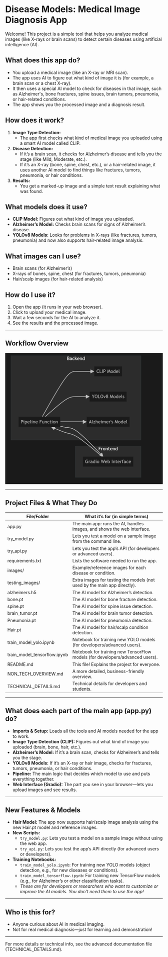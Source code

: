 # Disease Models: Medical Image Diagnosis App

Welcome! This project is a simple tool that helps you analyze medical images (like X-rays or brain scans) to detect certain diseases using artificial intelligence (AI).

## What does this app do?
- You upload a medical image (like an X-ray or MRI scan).
- The app uses AI to figure out what kind of image it is (for example, a brain scan or a chest X-ray).
- It then uses a special AI model to check for diseases in that image, such as Alzheimer's, bone fractures, spine issues, brain tumors, pneumonia, or hair-related conditions.
- The app shows you the processed image and a diagnosis result.

## How does it work?
1. **Image Type Detection:**
   - The app first checks what kind of medical image you uploaded using a smart AI model called CLIP.
2. **Disease Detection:**
   - If it’s a brain scan, it checks for Alzheimer’s disease and tells you the stage (like Mild, Moderate, etc.).
   - If it’s an X-ray (bone, spine, chest, etc.), or a hair-related image, it uses another AI model to find things like fractures, tumors, pneumonia, or hair conditions.
3. **Results:**
   - You get a marked-up image and a simple text result explaining what was found.

## What models does it use?
- **CLIP Model:** Figures out what kind of image you uploaded.
- **Alzheimer’s Model:** Checks brain scans for signs of Alzheimer’s disease.
- **YOLOv8 Models:** Looks for problems in X-rays (like fractures, tumors, pneumonia) and now also supports hair-related image analysis.

## What images can I use?
- Brain scans (for Alzheimer’s)
- X-rays of bones, spine, chest (for fractures, tumors, pneumonia)
- Hair/scalp images (for hair-related analysis)

## How do I use it?
1. Open the app (it runs in your web browser).
2. Click to upload your medical image.
3. Wait a few seconds for the AI to analyze it.
4. See the results and the processed image.

---

## Workflow Overview

![Workflow Diagram](workflow_image.png)

---

## Project Files & What They Do

| File/Folder         | What it’s for (in simple terms)                                         |
|--------------------|--------------------------------------------------------------------------|
| app.py             | The main app: runs the AI, handles images, and shows the web interface.  |
| try_model.py       | Lets you test a model on a sample image from the command line.           |
| try_api.py         | Lets you test the app’s API (for developers or advanced users).          |
| requirements.txt   | Lists the software needed to run the app.                                |
| images/            | Example/reference images for each disease or condition.                  |
| testing_images/    | Extra images for testing the models (not used by the main app directly). |
| alzheimers.h5      | The AI model for Alzheimer’s detection.                                  |
| bone.pt            | The AI model for bone fracture detection.                                |
| spine.pt           | The AI model for spine issue detection.                                  |
| brain_tumor.pt     | The AI model for brain tumor detection.                                  |
| Pneumonia.pt       | The AI model for pneumonia detection.                                    |
| Hair.pt            | The AI model for hair/scalp condition detection.                        |
| train_model_yolo.ipynb | Notebook for training new YOLO models (for developers/advanced users).|
| train_model_tensorflow.ipynb | Notebook for training new TensorFlow models (for developers/advanced users).|
| README.md          | This file! Explains the project for everyone.                            |
| NON_TECH_OVERVIEW.md| A more detailed, business-friendly overview.                            |
| TECHNICAL_DETAILS.md| Technical details for developers and students.                          |

---

## What does each part of the main app (app.py) do?

- **Imports & Setup:** Loads all the tools and AI models needed for the app to work.
- **Image Type Detection (CLIP):** Figures out what kind of image you uploaded (brain, bone, hair, etc.).
- **Alzheimer’s Model:** If it’s a brain scan, checks for Alzheimer’s and tells you the stage.
- **YOLOv8 Models:** If it’s an X-ray or hair image, checks for fractures, tumors, pneumonia, or hair conditions.
- **Pipeline:** The main logic that decides which model to use and puts everything together.
- **Web Interface (Gradio):** The part you see in your browser—lets you upload images and see results.

---

## New Features & Models
- **Hair Model:** The app now supports hair/scalp image analysis using the new Hair.pt model and reference images.
- **New Scripts:**
  - `try_model.py`: Lets you test a model on a sample image without using the web app.
  - `try_api.py`: Lets you test the app’s API directly (for advanced users or developers).
- **Training Notebooks:**
  - `train_model_yolo.ipynb`: For training new YOLO models (object detection, e.g., for new diseases or conditions).
  - `train_model_tensorflow.ipynb`: For training new TensorFlow models (e.g., for Alzheimer’s or other classification tasks).
  - *These are for developers or researchers who want to customize or improve the AI models. You don’t need them to use the app!*

---

## Who is this for?
- Anyone curious about AI in medical imaging.
- Not for real medical diagnosis—just for learning and demonstration!

---

For more details or technical info, see the advanced documentation file (TECHNICAL_DETAILS.md).

